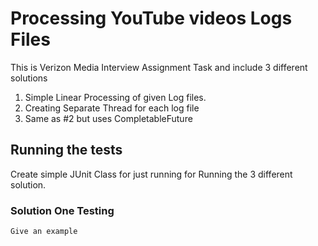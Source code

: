# Processing YouTube videos Logs Files 

This is Verizon Media Interview Assignment Task and include 3 different solutions
1. Simple Linear Processing of given Log files.
2. Creating Separate Thread for each log file
3. Same as #2 but uses CompletableFuture 

## Running the tests

Create simple JUnit Class for just running for Running the 3 different solution.

### Solution One Testing


```
Give an example
```
